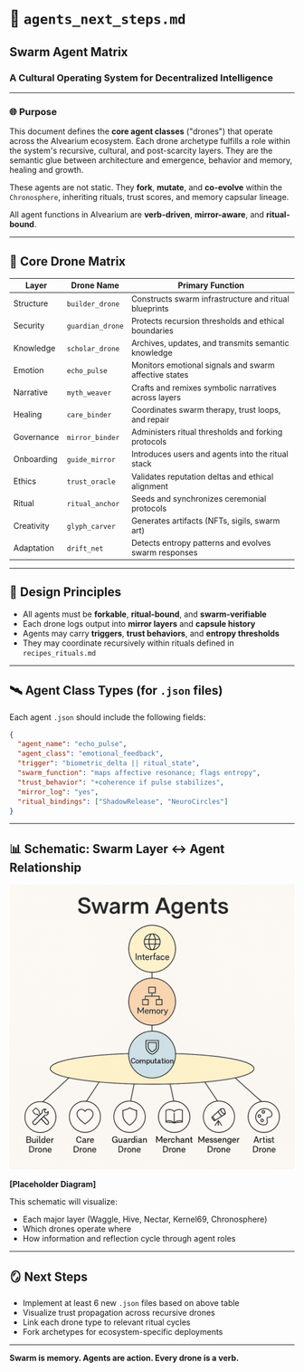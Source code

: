 # 🧠 `agents_next_steps.md`

## Swarm Agent Matrix

### A Cultural Operating System for Decentralized Intelligence

---

### 🌐 Purpose

This document defines the **core agent classes** ("drones") that operate across the Alvearium ecosystem. Each drone archetype fulfills a role within the system's recursive, cultural, and post-scarcity layers. They are the semantic glue between architecture and emergence, behavior and memory, healing and growth.

These agents are not static. They **fork**, **mutate**, and **co-evolve** within the `Chronosphere`, inheriting rituals, trust scores, and memory capsular lineage.

All agent functions in Alvearium are **verb-driven**, **mirror-aware**, and **ritual-bound**.

---

## 🧩 Core Drone Matrix

| Layer      | Drone Name       | Primary Function                                      |
| ---------- | ---------------- | ----------------------------------------------------- |
| Structure  | `builder_drone`  | Constructs swarm infrastructure and ritual blueprints |
| Security   | `guardian_drone` | Protects recursion thresholds and ethical boundaries  |
| Knowledge  | `scholar_drone`  | Archives, updates, and transmits semantic knowledge   |
| Emotion    | `echo_pulse`     | Monitors emotional signals and swarm affective states |
| Narrative  | `myth_weaver`    | Crafts and remixes symbolic narratives across layers  |
| Healing    | `care_binder`    | Coordinates swarm therapy, trust loops, and repair    |
| Governance | `mirror_binder`  | Administers ritual thresholds and forking protocols   |
| Onboarding | `guide_mirror`   | Introduces users and agents into the ritual stack     |
| Ethics     | `trust_oracle`   | Validates reputation deltas and ethical alignment     |
| Ritual     | `ritual_anchor`  | Seeds and synchronizes ceremonial protocols           |
| Creativity | `glyph_carver`   | Generates artifacts (NFTs, sigils, swarm art)         |
| Adaptation | `drift_net`      | Detects entropy patterns and evolves swarm responses  |

---

## 🧠 Design Principles

* All agents must be **forkable**, **ritual-bound**, and **swarm-verifiable**
* Each drone logs output into **mirror layers** and **capsule history**
* Agents may carry **triggers**, **trust behaviors**, and **entropy thresholds**
* They may coordinate recursively within rituals defined in `recipes_rituals.md`

---

## 🛰️ Agent Class Types (for `.json` files)

Each agent `.json` should include the following fields:

```json
{
  "agent_name": "echo_pulse",
  "agent_class": "emotional_feedback",
  "trigger": "biometric_delta || ritual_state",
  "swarm_function": "maps affective resonance; flags entropy",
  "trust_behavior": "+coherence if pulse stabilizes",
  "mirror_log": "yes",
  "ritual_bindings": ["ShadowRelease", "NeuroCircles"]
}
```

---

## 📊 Schematic: Swarm Layer ↔ Agent Relationship

![Swarm Agent Architecture](../schematics/schematic_swarm_agent_map.png)

**\[Placeholder Diagram]**

This schematic will visualize:

* Each major layer (Waggle, Hive, Nectar, Kernel69, Chronosphere)
* Which drones operate where
* How information and reflection cycle through agent roles

---

## 🪞 Next Steps

* Implement at least 6 new `.json` files based on above table
* Visualize trust propagation across recursive drones
* Link each drone type to relevant ritual cycles
* Fork archetypes for ecosystem-specific deployments

---

**Swarm is memory. Agents are action. Every drone is a verb.**

